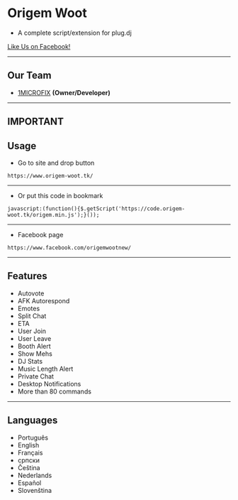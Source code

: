 # Origem Woot
- A complete script/extension for plug.dj

[Like Us on Facebook!](https://www.facebook.com/origemwootnew)


-------------
Our Team
---
 - [1MICROFIX]() __(Owner/Developer)__

-----------------
IMPORTANT
-----------------
Usage
---

* Go to site and drop button

```
https://www.origem-woot.tk/
```
---
* Or put this code in bookmark
```
javascript:(function(){$.getScript('https://code.origem-woot.tk/origem.min.js');}());
```
---
* Facebook page
```
https://www.facebook.com/origemwootnew/
```
-----------------
Features
---

- Autovote
- AFK Autorespond
- Emotes
- Split Chat
- ETA
- User Join
- User Leave
- Booth Alert
- Show Mehs
- DJ Stats
- Music Length Alert
- Private Chat
- Desktop Notifications
- More than 80 commands

-----------------
Languages
---

- Português
- English
- Français
- српски
- Čeština
- Nederlands
- Español
- Slovenština
